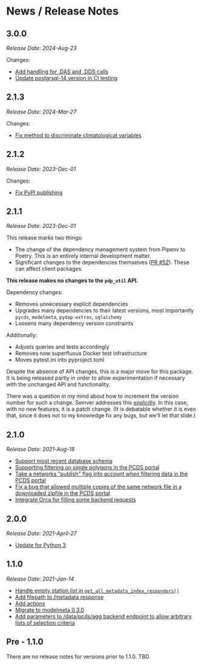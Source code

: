 # News / Release Notes

## 3.0.0

*Release Date: 2024-Aug-23*

Changes:
- [ Add handling for .DAS and .DDS calls](https://github.com/pacificclimate/pdp_util/pull/43)
- [Update postgrsql-14 version in CI testing](https://github.com/pacificclimate/pdp_util/pull/58)

## 2.1.3

*Release Date: 2024-Mar-27*

Changes:
- [Fix method to discriminate climatological variables](https://github.com/pacificclimate/pdp_util/pull/55)

## 2.1.2

*Release Date: 2023-Dec-01*

Changes:
- [Fix PyPI publishing](https://github.com/pacificclimate/pdp_util/pull/54)

## 2.1.1

*Release Date: 2023-Dec-01*

This release marks two things:
- The change of the dependency management system from Pipenv to Poetry. This is an entirely internal development matter.
- Significant changes to the dependencies themselves ([PR #52](https://github.com/pacificclimate/pdp_util/pull/52)). These can affect client packages.

**This release makes no changes to the `pdp_util` API.**

Dependency changes:
- Removes unnecessary explicit dependencies
- Upgrades many dependencies to their latest versions, most importantly `pycds`, `modelmeta`, `pydap-extras`, `sqlalchemy`
- Loosens many dependency version constraints

Additionally:
- Adjusts queries and tests accordingly
- Removes now superfluous Docker test infrastructure
- Moves pytest.ini into pyproject.toml 

Despite the absence of API changes, this is a major move for this package. It is being released partly in order to allow experimentation if necessary with the unchanged API and functionality.

There was a question in my mind about how to increment the version number for
such a change. Semver addresses this [explicitly](https://semver.org/#what-should-i-do-if-i-update-my-own-dependencies-without-changing-the-public-api). In this case, with no new features, it is a patch change. (It is debatable whether it is even that, since it does not to my knowledge fix any bugs, but we'll let that slide.)

## 2.1.0

*Release Date: 2021-Aug-18*

- [Support most recent database schema](https://github.com/pacificclimate/pdp_util/pull/37)
- [Supporting filtering on single polygons in the PCDS portal](https://github.com/pacificclimate/pdp_util/commit/ec4689d05f80df4719e96d91c543dbb0126f492d)
- [Take a networks "publish" flag into account when filtering data in the PCDS portal](https://github.com/pacificclimate/pdp_util/commit/53eca28b59cb9b22205bed02a3299a9fde948032)
- [Fix a bug that allowed multiple copies of the same network file in a downloaded zipfile in the PCDS portal](https://github.com/pacificclimate/pdp_util/commit/7ed607c6ebb09651e521c6fb3419bfa5420b7df1)
- [Integrate Orca for filling some backend requests](https://github.com/pacificclimate/pdp_util/pull/29)

## 2.0.0

*Release Date: 2021-April-27*

- [Update for Python 3](https://github.com/pacificclimate/pdp_util/pull/31)

## 1.1.0

*Release Date: 2021-Jan-14*

- [Handle empty station list in `get_all_metadata_index_responders()`](https://github.com/pacificclimate/pdp_util/pull/25)
- [Add filepath to /metadata response](https://github.com/pacificclimate/pdp_util/pull/23)
- [Add actions](https://github.com/pacificclimate/pdp_util/pull/18)
- [Migrate to modelmeta 0.3.0](https://github.com/pacificclimate/pdp_util/pull/16)
- [Add parameters to /data/pcds/agg backend endpoint to allow arbitrary lists of selection criteria](https://github.com/pacificclimate/pdp_util/pull/11)

## Pre - 1.1.0

There are no release notes for versions prior to 1.1.0. TBD.
